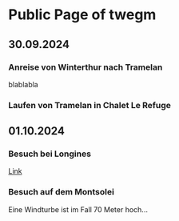 # Public Page of twegm
## 30.09.2024
### Anreise von Winterthur nach Tramelan
blablabla

### Laufen von Tramelan in Chalet Le Refuge

## 01.10.2024
### Besuch bei Longines
[Link](/20241001)

### Besuch auf dem Montsolei
Eine Windturbe ist im Fall 70 Meter hoch...

